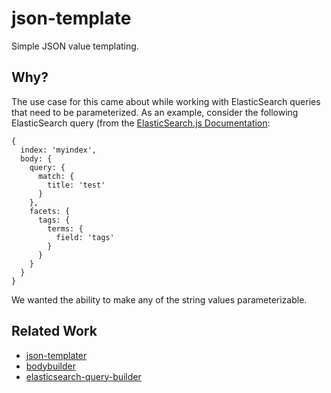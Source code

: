 # json-template

Simple JSON value templating.

## Why?

The use case for this came about while working with ElasticSearch queries that need to be parameterized. As an example, consider the following ElasticSearch query (from the [ElasticSearch.js Documentation](https://www.elastic.co/guide/en/elasticsearch/client/javascript-api/current/api-reference.html#api-search):

```
{
  index: 'myindex',
  body: {
    query: {
      match: {
        title: 'test'
      }
    },
    facets: {
      tags: {
        terms: {
          field: 'tags'
        }
      }
    }
  }
}
```

We wanted the ability to make any of the string values parameterizable. 


## Related Work

 * [json-templater](https://www.npmjs.com/package/json-templater)
 * [bodybuilder](https://github.com/danpaz/bodybuilder)
 * [elasticsearch-query-builder](https://github.com/leonardw/elasticsearch-query-builder)
